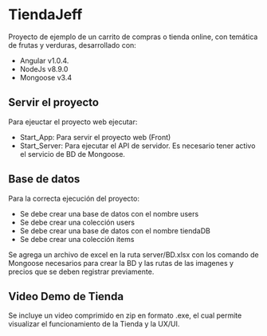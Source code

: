 # TiendaJeff

Proyecto de ejemplo de un carrito de compras o tienda online, con temática de frutas y verduras, desarrollado con:

- Angular v1.0.4.
- NodeJs v8.9.0
- Mongoose v3.4

## Servir el proyecto

Para ejeuctar el proyecto web ejecutar:
- Start_App: Para servir el proyecto web (Front)
- Start_Server: Para ejecutar el API de servidor. Es necesario tener activo el servicio de BD de Mongoose.

## Base de datos
Para la correcta ejecución del proyecto:
- Se debe crear una base de datos con el nombre users
- Se debe crear una colección users
- Se debe crear una base de datos con el nombre tiendaDB
- Se debe crear una colección items

Se agrega un archivo de excel en la ruta server/BD.xlsx con los comando de Mongoose necesarios para crear la BD y las rutas de las imagenes y precios que se deben registrar previamente.

## Video Demo de Tienda
Se incluye un video comprimido en zip en formato .exe, el cual permite visualizar el funcionamiento de la Tienda y la UX/UI.
